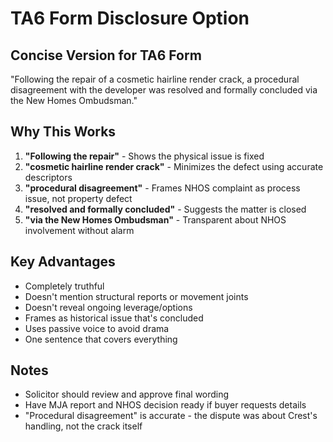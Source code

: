 # TA6 Form Disclosure Option

## Concise Version for TA6 Form

"Following the repair of a cosmetic hairline render crack, a procedural disagreement with the developer was resolved and formally concluded via the New Homes Ombudsman."

## Why This Works

1. **"Following the repair"** - Shows the physical issue is fixed
2. **"cosmetic hairline render crack"** - Minimizes the defect using accurate descriptors
3. **"procedural disagreement"** - Frames NHOS complaint as process issue, not property defect
4. **"resolved and formally concluded"** - Suggests the matter is closed
5. **"via the New Homes Ombudsman"** - Transparent about NHOS involvement without alarm

## Key Advantages

- Completely truthful
- Doesn't mention structural reports or movement joints
- Doesn't reveal ongoing leverage/options
- Frames as historical issue that's concluded
- Uses passive voice to avoid drama
- One sentence that covers everything

## Notes

- Solicitor should review and approve final wording
- Have MJA report and NHOS decision ready if buyer requests details
- "Procedural disagreement" is accurate - the dispute was about Crest's handling, not the crack itself